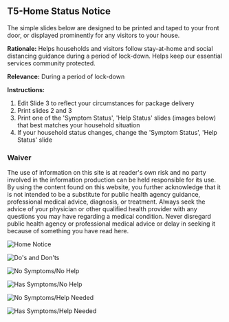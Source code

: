 ## T5-Home Status Notice

The simple slides below are designed to be printed and taped to your front door, or displayed prominently for any visitors to your house.

**Rationale:** Helps households and visitors follow stay-at-home and social distancing guidance during a period of lock-down. Helps keep our essential services community protected.

**Relevance:** During a period of lock-down

**Instructions:**
1. Edit Slide 3 to reflect your circumstances for package delivery
2. Print slides 2 and 3
3. Print one of the 'Symptom Status', 'Help Status' slides (images below) that best matches your household situation
4. If your household status changes, change the 'Symptom Status', 'Help Status' slide

### Waiver

The use of information on this site is at reader's own risk and no party involved in the information production can be held responsible for its use. By using the content found on this website, you further acknowledge that it is not intended to be a substitute for public health agency guidance, professional medical advice, diagnosis, or treatment. Always seek the advice of your physician or other qualified health provider with any questions you may have regarding a medical condition. Never disregard public health agency or professional medical advice or delay in seeking it because of something you have read here.

![Home Notice](/t5_home_notice_sign1.png)

![Do's and Don'ts](/t5_home_notice_sign2.png)

![No Symptoms/No Help](/t5_home_notice_sign3.png)

![Has Symptoms/No Help](/t5_home_notice_sign4.png)

![No Symptoms/Help Needed](/t5_home_notice_sign5.png)

![Has Symptoms/Help Needed](/t5_home_notice_sign6.png)